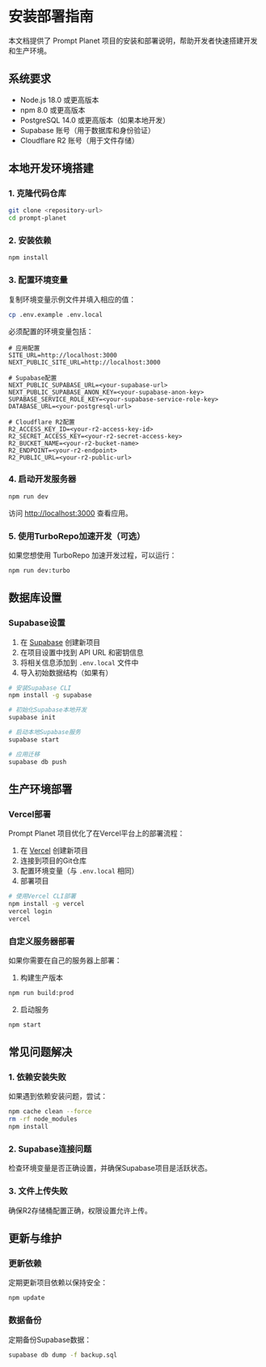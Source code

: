# 安装部署指南

本文档提供了 Prompt Planet 项目的安装和部署说明，帮助开发者快速搭建开发和生产环境。

## 系统要求

- Node.js 18.0 或更高版本
- npm 8.0 或更高版本
- PostgreSQL 14.0 或更高版本（如果本地开发）
- Supabase 账号（用于数据库和身份验证）
- Cloudflare R2 账号（用于文件存储）

## 本地开发环境搭建

### 1. 克隆代码仓库

```bash
git clone <repository-url>
cd prompt-planet
```

### 2. 安装依赖

```bash
npm install
```

### 3. 配置环境变量

复制环境变量示例文件并填入相应的值：

```bash
cp .env.example .env.local
```

必须配置的环境变量包括：

```
# 应用配置
SITE_URL=http://localhost:3000
NEXT_PUBLIC_SITE_URL=http://localhost:3000

# Supabase配置
NEXT_PUBLIC_SUPABASE_URL=<your-supabase-url>
NEXT_PUBLIC_SUPABASE_ANON_KEY=<your-supabase-anon-key>
SUPABASE_SERVICE_ROLE_KEY=<your-supabase-service-role-key>
DATABASE_URL=<your-postgresql-url>

# Cloudflare R2配置
R2_ACCESS_KEY_ID=<your-r2-access-key-id>
R2_SECRET_ACCESS_KEY=<your-r2-secret-access-key>
R2_BUCKET_NAME=<your-r2-bucket-name>
R2_ENDPOINT=<your-r2-endpoint>
R2_PUBLIC_URL=<your-r2-public-url>
```

### 4. 启动开发服务器

```bash
npm run dev
```

访问 [http://localhost:3000](http://localhost:3000) 查看应用。

### 5. 使用TurboRepo加速开发（可选）

如果您想使用 TurboRepo 加速开发过程，可以运行：

```bash
npm run dev:turbo
```

## 数据库设置

### Supabase设置

1. 在 [Supabase](https://supabase.com/) 创建新项目
2. 在项目设置中找到 API URL 和密钥信息
3. 将相关信息添加到 `.env.local` 文件中
4. 导入初始数据结构（如果有）

```bash
# 安装Supabase CLI
npm install -g supabase

# 初始化Supabase本地开发
supabase init

# 启动本地Supabase服务
supabase start

# 应用迁移
supabase db push
```

## 生产环境部署

### Vercel部署

Prompt Planet 项目优化了在Vercel平台上的部署流程：

1. 在 [Vercel](https://vercel.com/) 创建新项目
2. 连接到项目的Git仓库
3. 配置环境变量（与 `.env.local` 相同）
4. 部署项目

```bash
# 使用Vercel CLI部署
npm install -g vercel
vercel login
vercel
```

### 自定义服务器部署

如果你需要在自己的服务器上部署：

1. 构建生产版本

```bash
npm run build:prod
```

2. 启动服务

```bash
npm start
```

## 常见问题解决

### 1. 依赖安装失败

如果遇到依赖安装问题，尝试：

```bash
npm cache clean --force
rm -rf node_modules
npm install
```

### 2. Supabase连接问题

检查环境变量是否正确设置，并确保Supabase项目是活跃状态。

### 3. 文件上传失败

确保R2存储桶配置正确，权限设置允许上传。

## 更新与维护

### 更新依赖

定期更新项目依赖以保持安全：

```bash
npm update
```

### 数据备份

定期备份Supabase数据：

```bash
supabase db dump -f backup.sql
``` 